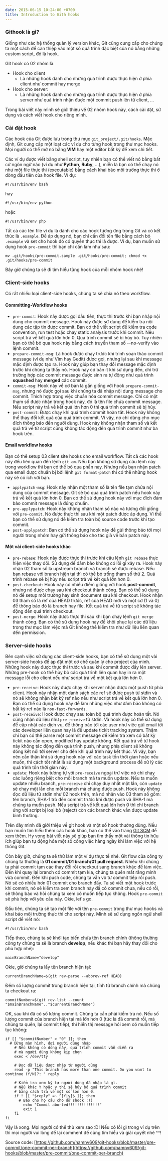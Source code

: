 ```yaml
---
date: 2015-06-15 10:24:00 +0700
title: Introduction to Gith hooks
---
```


### Githook là gì?

Giống như các hệ thống quản lý version khác, Git cũng cung cấp cho chúng ta một cách để can thiệp vào một số quá trình đặc biệt của nó bằng những custom script, đó là hook.<!--more-->

Git hook có 02 nhóm là:
* Hook cho client
  * Là những hook dành cho những quá trình được thực hiện ở phía client như commit hay merge
* Hook cho server:
  * Là những hook dành cho những quá trình được thực hiện ở phía server như quá trình nhận được một commit push lên từ client, ...

Trong bài viết này mình sẽ giới thiệu về 02 nhóm hook này, cách cài đặt, sử dụng và cách viết hook cho riêng mình.

### Cài đặt hook

Các hook của Git được lưu trong thư mục ``git_project/.git/hooks``. Mặc định, Git cung cấp một loạt các ví dụ cho từng hook trong thư mục hooks. Mọi người có thể mở nó bằng **VIM** hay một editor bất kỳ để xem chi tiết.

Các ví dụ được viết bằng shell script, tuy nhiên bạn có thể viết nó bằng bất cứ ngôn ngữ nào (ví dụ như **Python**, **Ruby**, ...), miễn là bạn có thể chạy nó như một file thực thi (executable) bằng cách khai báo môi trường thực thi ở dòng đầu tiên của hook file. Ví dụ:

```SH
#!/usr/bin/env bash
```

hay

```SH
#!/usr/bin/env python
```

hoặc

```SH
#!/usr/bin/env php
```

Tất cả các tên file ví dụ là dành cho các hook tương ứng trong Git và có kết thúc là ``.example``. Để áp dụng nó, bạn chỉ cần đổi tên file bằng cách bỏ ``.example`` và set cho hook đó có quyền thực thi là được.
Ví dụ, bạn muốn sử dụng hook ``pre-commit`` thì bạn chỉ cần làm như sau:

``mv .git/hooks/pre-commit.sample .git/hooks/pre-commit; chmod +x .git/hooks/pre-commit``

Bây giờ chúng ta sẽ đi tìm hiểu từng hook của mỗi nhóm hook nhé!

### Client-side hooks

Có rất nhiều loại client-side hooks, chúng ta sẽ chia nó theo workflow.

#### Committing-Workflow hooks

* ``pre-commit``: Hook này được gọi đầu tiên, thực thi trước khi bạn nhập nội dung cho commit message. Hook này được sử dụng để kiểm tra nội dung các tập tin được commit. Bạn có thể viết script để kiểm tra code convention, run test hoặc chạy static analysis trước khi commit. Nếu script trả về kết quả lớn hơn 0. Quá trình commit sẽ bị hủy bỏ. Tuy nhiên bạn có thể bỏ qua hook này bằng cách truyền tham số --no-verify vào lệnh commit.
* ``prepare-commit-msg``: Là hook được chạy trước khi trình soạn thảo commit message (ví dụ như Vim hay Gedit) được gọi, nhưng lại sau khi message mặc định được tạo ra. Hook này giúp bạn thay đổi message mặc định trước khi chúng ta thấy nó. Hook này cơ bản ít khi sử dụng đến, chỉ trừ trường hợp các commit message được sinh ra tự động như quá trình **squashed** hay **merged** các commit.
* ``commit-msg``: Hook này về cơ bản là gần giống với hook ``prepare-commit-msg``, nhưng nó được gọi sau khi chúng ta đã nhập nội dung message cho commit. Thích hợp trong việc chuẩn hóa commit message. Chỉ có một tham số được nhận trong hook này, đó là tên file chứa commit message. Nếu script này trả về kết quả lớn hơn 0 thì quá trình commit sẽ bị hủy.
* ``post-commit``: Được chạy khi quá trình commit hoàn tất. Hook này không thể thay đổi kết quả của quá trình commit. Vì vậy, nó chỉ dùng cho mục đích thông báo đến người dùng. Hook này không nhận tham số và kết quả trả về từ script cũng không tác động đến quá trình commit như ba hook trên.

#### Email workflow hooks

Bạn có thể setup 03 client site hooks cho email workflow. Tất cả các hook này đều liên quan đến lệnh ``git am``. Nếu bạn không sử dụng câu lệnh này trong workflow thì bạn có thể bỏ qua phần này. Nhưng nếu bạn nhận patch qua email được chuẩn bị bởi lệnh ``git format-patch`` thì có thể những hook này sẽ có ích với bạn.
* ``applypatch-msg``: Hook này nhận một tham số là tên file tạm chứa nội dung của commit message. Git sẽ bỏ qua quá trình patch nếu hook này trả về kết quả lớn hơn 0. Bạn có thể sử dụng hook này với mục đích đảm bảo commit message là đúng chuẩn.
* ``pre-applypatch``: Hook này không nhận tham số nào và tương đối giống với ``pre-commit``. Nó được thực thi sau khi một patch được áp dụng. Vì thế bạn có thể sử dụng nó để kiểm tra toàn bộ source code trước khi tạo commit.
* ``post-applypatch``: Bạn có thể sử dụng hook này để gửi thông báo tới mọi người trong nhóm hay gửi thông báo cho tác giả về bản patch này.

#### Một vài client-side hooks khác

* ``pre-rebase``: Hook này được thực thi trước khi câu lệnh ``git rebase`` thực hiện việc thay đổi. Sử dụng để đảm bảo không có lỗi gì xảy ra. Hook này nhận 02 tham số là upstream branch và branch sẽ được rebase. Nếu bạn rebase với branch hiện tại thì có thể bỏ trống tham số thứ 2. Quá trình rebase sẽ bị hủy nếu script trả về kết quả lớn hơn 0.
* ``post-checkout``: Hook này có nhiều điểm giống với hook **post-commit**, nhưng nó được chạy sau khi checkout thành công. Bạn có thể sử dụng nó để setup môi trường hay sinh document sau khi checkout. Hook nhận 03 tham số là ref của HEAD trước, ref của HEAD mới và một cờ (1 và 0) để thông báo đó là branch hay file. Kết quả trả về từ script sẽ không tác động đến quá trình checkout.
* ``post-merge``: Hook này được thực thi sau khi bạn chạy lệnh ``git merge`` thành công. Bạn có thể sử dụng hook này để khôi phục lại các dữ liệu trong thư mục làm việc mà Git không thể kiểm tra như dữ liệu liên quan đến permission.

### Server-side hooks

Bên cạnh việc sử dụng các client-side hooks, bạn có thể sử dụng một vài server-side hooks để áp đặt một cơ chế quản lý cho project của mình. Những hook này được thực thi trước và sau khi commit được đẩy lên server. Những pre-hook có thể hủy bỏ các quá trình liên quan hay in ra một message lỗi cho client nếu như script trả về một kết quả lớn hơn 0.
* ``pre-receive``: Hook này được chạy khi server nhận được một push từ phía client. Hook này nhận một danh sách các ref sẽ được push từ stdin và nó sẽ không nhận bất kỳ ref nào nếu như script trả về kết quả lớn hơn 0. Bạn có thể sử dụng hook này để làm những việc như đảm bảo không có bất kỳ ref nào là ``non-fast-forwards``.
* ``post-receive``: Hook được chạy sau toàn bộ quá trình được hoàn tất. Nó cũng nhận dữ liệu như ``pre-receive`` từ stdin. Và hook này có thể sử dụng để cập nhật các dịch vụ, để thông báo tới các user như việc gửi email tới các developer liên quan hay là để update tickit tracking system. Thậm chí bạn có thể parse một commit message để kiểm tra xem có bất kỳ tickit nào cần open, modified hay update không. Kết quả trả về từ hook này không tác động đến quá trình push, nhưng phía client sẽ không đóng kết nối tới server cho đến khi quá trình này kết thúc. Vì vậy, bạn nên cẩn thận khi sử dụng hook này với các task tốn thời gian hoặc nếu muốn, thì cách tốt nhất là sử dụng một background process để xử lý các quá trình tốn thời gian này.
* ``update``: Hook này tương tự với ``pre-receive`` ngoại trừ việc nó chỉ chạy các luồng riêng biệt cho mỗi branch mà ta muốn update. Nếu ta muốn update nhiều branch, ``pre-receive`` chỉ chạy duy nhất một lần, còn ``update`` sẽ chạy một lần cho mỗi branch mà chúng được push. Hook này không đọc dữ liệu từ stdin như 02 hook trên, mà nó nhận vào 03 tham số gồm: tên branch, SHA-1 trỏ đến commit trước khi được push và SHA-1 mà chúng ta muốn push. Nếu script trả về kết quả lớn hơn 0 thì chỉ branch ứng với script bị loại bỏ (reject) còn các branch khác vẫn được update bình thường.

Trên đây mình đã giới thiệu về git hook và một số hook thường dùng. Nếu bạn muốn tìm hiểu thêm các hook khác, bạn có thể vào trang [Git SCM](https://git-scm.com/book/en/v2/Customizing-Git-Git-Hooks) để xem thêm. Hy vọng bài viết này sẽ giúp bạn tìm thấy một vài thông tin hữu ích giúp bạn tự động hóa một số công việc hàng ngày khi làm việc với hệ thống Git.

Còn bây giờ, chúng ta sẽ thử làm một ví dụ thực tế nhé. Git flow của công ty chúng ta thường là **01 commit/01 branch/01 pull request**. Nhiều khi chúng ta phải commit tạm các thay đổi rồi checkout sang branch khác để làm việc. Đến khi quay lại branch có commit tạm kia, chúng ta quên mất rằng mình vừa commit. Đến khi push code, chúng ta vẫn vô tư commit tiếp rồi push. Nó sẽ có nhiều hơn 01 commit cho branch đấy. Ta sẽ viết một hook trước khi commit, nó sẽ kiểm tra xem branch này đã có commit chưa, nếu có rồi, sẽ thông báo và hỏi chúng ta xem có muốn tiếp tục không. Hook ``pre-commit`` sẽ phù hợp với yêu cầu này. Okie, let's go.

Đầu tiên, chúng ta sẽ tạo một file với tên ``pre-commit`` trong thư mục hooks và khai báo môi trường thực thi cho script này. Mình sẽ sử dụng ngôn ngữ shell script để viết nó:

```SH
#!/usr/bin/env bash
```

Tiếp theo, chúng ta sẽ khởi tạo biến chứa tên branch chính (thông thường công ty chúng ta sẽ là branch **develop**, nếu khác thì bạn hãy thay đổi cho phù hợp nhé):

```SH
mainBranchName="develop"
```

Okie, giờ chúng ta lấy tên branch hiện tại:

```SH
currentBranchName=$(git rev-parse --abbrev-ref HEAD)
```

Đếm số lượng commit trong branch hiện tại, tính từ branch chính mà chúng ta checkout ra:

```SH
commitNumber=$(git rev-list --count "$mainBranchName".."$currentBranchName")
```

OK, sau khi đã có số lượng commit. Chúng ta cần phải kiểm tra nó. Nếu số lượng commit của branch hiện tại mà lớn hơn 0 (tức là đã commit rồi, mà chúng ta quên, lại commit tiếp), thì hiển thị message hỏi xem có muốn tiếp tục không:

```SH
if [[ "$commitNumber" > "0" ]]; then
  # Dừng màn hình, đợi người dùng nhập
    # Nếu không có dòng này, quá trình commit vẫn diễn ra
    # mà người dùng không kịp chọn
    exec < /dev/tty

    # Đọc dữ liệu được nhập từ người dùng
    read -p "This branch has more than one commit. Do you want to continue (Y/N)?: " reply

    # Kiểm tra xem ký tự người dùng đã nhập là gì.
    # Nếu khác Y hoặc y thì sẽ hủy bỏ quá trình commit
    # bằng cách trả về một số lớn hơn 0.
    if ! [[ "$reply" =~ ^[Y|y]$ ]]; then
      # Báo cho họ câu cho đỡ shock :))
        echo "Commit aborted!!!!!!!!!!!!!!"
        exit 1
    fi
fi
```

Vậy là xong. Mọi người có thể thử xem sao :D! Nếu có lỗi gì trong ví dụ trên thì mọi người vui lòng để lại comment để cùng tìm hiểu và giải quyết nhé ^^!

Source code: [https://github.com/namnv609/git-hooks/blob/master/pre-commit/one-commit-per-branch](https://github.com/namnv609/git-hooks/blob/master/pre-commit/one-commit-per-branch)
